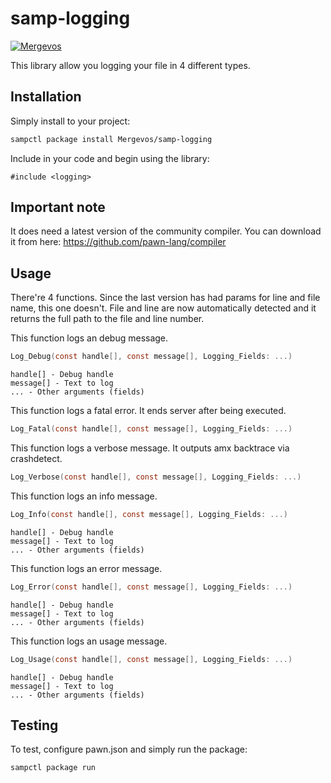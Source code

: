 # samp-logging

[![Mergevos](https://img.shields.io/badge/Mergevos-samp--logging-2f2f2f.svg?style=for-the-badge)](https://github.com/Mergevos/samp-logging)

This library allow you logging your file in 4 different types.

## Installation

Simply install to your project:

```bash
sampctl package install Mergevos/samp-logging
```

Include in your code and begin using the library:

```pawn
#include <logging>
```

## Important note

It does need a latest version of the community compiler. You can download it from here: https://github.com/pawn-lang/compiler

## Usage

There're 4 functions. Since the last version has had params for line and file name, this one doesn't. 
File and line are now automatically detected and it returns the full path to the file and line number.

This function logs an debug message.

```c
Log_Debug(const handle[], const message[], Logging_Fields: ...)
```

```
handle[] - Debug handle
message[] - Text to log
... - Other arguments (fields)
```

This function logs a fatal error. It ends server after being executed.

```c
Log_Fatal(const handle[], const message[], Logging_Fields: ...)
```

This function logs a verbose message. It outputs amx backtrace via crashdetect.

```c
Log_Verbose(const handle[], const message[], Logging_Fields: ...)
```

This function logs an info message.

```c
Log_Info(const handle[], const message[], Logging_Fields: ...)
```

```
handle[] - Debug handle
message[] - Text to log
... - Other arguments (fields)
```

This function logs an error message.

```c
Log_Error(const handle[], const message[], Logging_Fields: ...)
```

```
handle[] - Debug handle
message[] - Text to log
... - Other arguments (fields)
```

This function logs an usage message.

```c
Log_Usage(const handle[], const message[], Logging_Fields: ...)
```

```
handle[] - Debug handle
message[] - Text to log
... - Other arguments (fields)
```


## Testing

To test, configure pawn.json and simply run the package:

```bash
sampctl package run
```
